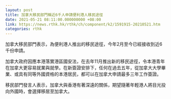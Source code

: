 ```yaml
---
layout: post
title: 加拿大移民部門稱近6千人申請便利港人移民途徑
date: 2021-05-21 08:11:00.000000000 +08:00
link: https://news.rthk.hk/rthk/ch/component/k2/1591915-20210521.htm
categories: rthk
---
```


加拿大移民部門表示，為便利港人推出的移民途徑，今年2月至今已經接收到近6千份申請。

加拿大政府因應本港落實港區國安法，在去年11月推出新的移民途徑，令本港青年在加拿大更容易就業與就學。在新簽證安排下，任何在過去五年，從加拿大大學畢業、或具有同等外國資格的本港居民，都可以在加拿大申請最多三年工作簽證。

移民部門發言人表示，加拿大與香港有著深遠的關係，期望隨著年輕港人將目光投向外國時，會選擇移居至加拿大。
